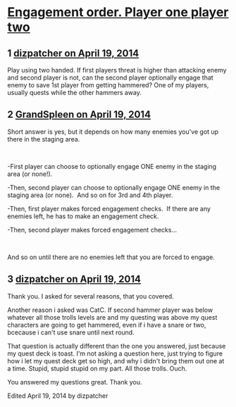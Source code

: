 # [Engagement order.  Player one player two](https://community.fantasyflightgames.com/topic/104337-engagement-order-player-one-player-two/)

## 1 [dizpatcher on April 19, 2014](https://community.fantasyflightgames.com/topic/104337-engagement-order-player-one-player-two/?do=findComment&comment=1055063)

Play using two handed. If first players threat is higher than attacking enemy and second player is not, can the second player optionally engage that enemy to save 1st player from getting hammered? One of my players, usually quests while the other hammers away.

## 2 [GrandSpleen on April 19, 2014](https://community.fantasyflightgames.com/topic/104337-engagement-order-player-one-player-two/?do=findComment&comment=1055088)

Short answer is yes, but it depends on how many enemies you've got up there in the staging area.

 

-First player can choose to optionally engage ONE enemy in the staging area (or none!).

-Then, second player can choose to optionally engage ONE enemy in the staging area (or none).  And so on for 3rd and 4th player.

-Then, first player makes forced engagement checks.  If there are any enemies left, he has to make an engagement check.

-Then, second player makes forced engagement checks...

 

And so on until there are no enemies left that you are forced to engage.

## 3 [dizpatcher on April 19, 2014](https://community.fantasyflightgames.com/topic/104337-engagement-order-player-one-player-two/?do=findComment&comment=1055104)

Thank you. I asked for several reasons, that you covered.

Another reason i asked was CatC. If second hammer player was below whatever all those trolls levels are and my questing was above my quest characters are going to get hammered, even if i have a snare or two, bcecause i can't use snare until next round.

That question is actually different than the one you answered, just because my quest deck is toast. I'm not asking a question here, just trying to figure how i let my quest deck get so high, and why i didn't bring them out one at a time. Stupid, stupid stupid on my part. All those trolls. Ouch.

You answered my questions great. Thank you.

Edited April 19, 2014 by dizpatcher

